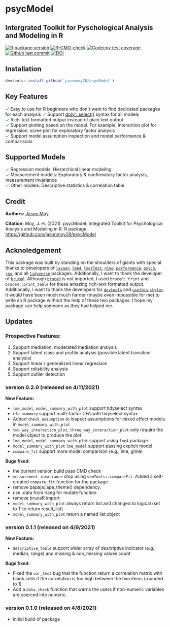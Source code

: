 # psycModel
## Intergrated Toolkit for Pyschological Analysis and Modeling in R

<!-- badges: start -->
[![R package version](https://img.shields.io/github/r-package/v/jasonmoy28/psycModel)](https://github.com/jasonmoy28/psycModel)
[![R-CMD-check](https://github.com/jasonmoy28/psycModel/workflows/R-CMD-check/badge.svg)](https://github.com/jasonmoy28/psycModel/actions)
[![Codecov test coverage](https://codecov.io/gh/jasonmoy28/psycModel/branch/master/graph/badge.svg)](https://codecov.io/gh/jasonmoy28/psycModel?branch=master)
[![Github last commit](https://img.shields.io/github/last-commit/jasonmoy28/psycModel)](https://github.com/jasonmoy28/psycModel)
[![DOI](https://zenodo.org/badge/355611696.svg)](https://doi.org/10.5281/zenodo.4671947)

<!-- badges: end -->

## Installation
```R
devtools::install_github('jasonmoy28/psycModel')
```
## Key Features
<span style="color:#009900">✓</span> Easy to use for R beginners who don't want to find dedicated packages for each analysis
<span style="color:#009900">✓</span> Support [dplyr::select()](https://dplyr.tidyverse.org/reference/select.html) syntax for all models   
<span style="color:#009900">✓</span> Rich-text formatted output instead of plain text output   
<span style="color:#009900">✓</span> Support plotting based on the model. For example, interaction plot for regression, scree plot for exploratory factor analysis  
<span style="color:#009900">✓</span> Support model assumption inspection and model performance & comparisons

## Supported Models
<span style="color:#009900">✓</span> Regression models: Hierarchical linear modeling  
<span style="color:#009900">✓</span> Measurement models: Exploratory & confirmatory factor analysis, measurement invariance   
<span style="color:#009900">✓</span> Other models: Descriptive statistics & correlation table  

## Credit
**Authors:** [Jason Moy](https://jasonmoy.us)

**Citation:** Moy, J. H. (2021). psycModel: Integrated Toolkit for Psychological Analysis and Modeling in R. R package. https://github.com/jasonmoy28/psycModel

## Acknoledgement
This package was built by standing on the shoulders of giants with special thanks to developers of [`lavaan`](https://lavaan.ugent.be/), [`lme4`](https://github.com/lme4/lme4), [`lmerTest`](https://github.com/runehaubo/lmerTestR), [`nlme`](https://cran.r-project.org/package=nlme), [`performance`](https://easystats.github.io/performance/), [`psych`](https://personality-project.org/r/psych/), [`jmv`](https://github.com/jamovi/jmv), and all [`tidyverse`](https://tidyverse.tidyverse.org/) packages. Additionally, I want to thank the developer of [`bruceR`](https://github.com/psychbruce/bruceR). Although [`bruceR`](https://github.com/psychbruce/bruceR) is not imported, I used `bruceR::Print` and `bruceR::print_table` for these amazing rich-text formatted output. Additionally, I want to thank the developers for [`devtools`](https://github.com/r-lib/devtools) and [`usethis`](https://usethis.r-lib.org/),[`styler`](https://github.com/r-lib/styler). It would have been much much harder (maybe even impossible for me) to write an R package without the help of these two packages. I hope my package can help someone as they had helped me. 


## Updates
### Prospective Features: 
1. Support mediation, moderated mediation analysis
2. Support latent class and profile analysis (possible latent transition analysis)
3. Support linear / generalized linear regression
4. Support reliability analysis
5. Support outlier detection

### version 0.2.0 (released on 4/11/2021)
**New Feature:**
* `lme_model`, `model_summary_with_plot` support tidyselect syntax 
* `cfa_summary` support multi-factor CFA with tidyselect syntax 
* Added `check_assumption` to inspect assumptions for mixed effect models in `model_summary_with_plot`
* `two_way_interaction_plot`, `three_way_interaction_plot` only require the model object to produce the plot.
* `lme_model`, `model_summary_with_plot` support using `lme4` package. 
* `model_summary_with_plot` `lme_model` support passing explicit model
* `compare_fit` support more model comparison (e.g., lme, glme)

**Bugs fixed:**
* the current version build pass CMD check 
* `measurement_invariance` stop using `semTools::compareFit`. Added a self-created `compare_fit` function for the package
* remove papaja::apa_theme() dependency.
* use .data from rlang for mutate function
* remove bruceR import.
* `model_summary_with_plot` always return list and changed to logical (set to T to return result_list)
* `model_summary_with_plot` return a named list object

### version 0.1.1 (released on 4/9/2021)
**New Feature:**
* `descriptive_table` support wider array of descriptive indicator (e.g., median, range) and missing & non_missing values count

**Bugs fixed:**
* Fixed the `cor_test` bug that the function return a correlation matrix with blank cells if the correlation is too high between the two items (rounded to 1).
* Add a `data_check` function that warns the users if non-numeric variables are coerced into numeric.

### version 0.1.0 (released on 4/8/2021)
* initial build of package
